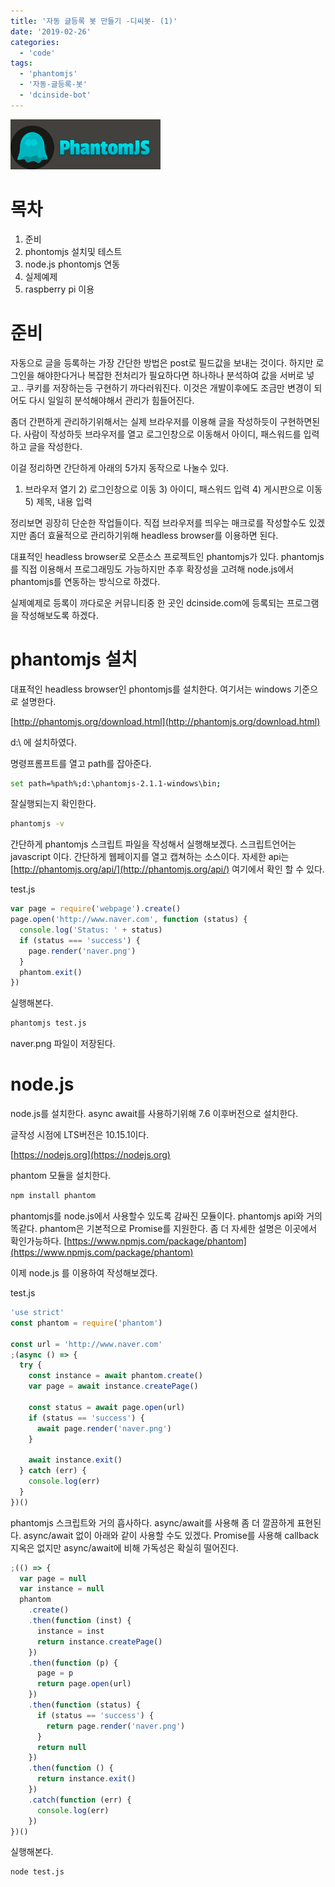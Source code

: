 ```yaml
---
title: '자동 글등록 봇 만들기 -디씨봇- (1)'
date: '2019-02-26'
categories:
  - 'code'
tags:
  - 'phantomjs'
  - '자동-글등록-봇'
  - 'dcinside-bot'
---
```


[![](images/phantomjs-logo.png)](http://note.heyo.me/wp-content/uploads/2019/02/phantomjs-logo.png)

# 목차

1. 준비
2. phontomjs 설치및 테스트
3. node.js phontomjs 연동
4. 실제예제
5. raspberry pi 이용

# 준비

자동으로 글을 등록하는 가장 간단한 방법은 post로 필드값을 보내는 것이다. 하지만 로그인을 해야한다거나 복잡한 전처리가 필요하다면 하나하나 분석하여 값을 서버로 넣고.. 쿠키를 저장하는등 구현하기 까다러워진다. 이것은 개발이후에도 조금만 변경이 되어도 다시 일일히 분석해야해서 관리가 힘들어진다.

좀더 간편하게 관리하기위해서는 실제 브라우저를 이용해 글을 작성하듯이 구현하면된다. 사람이 작성하듯 브라우저를 열고 로그인창으로 이동해서 아이디, 패스워드를 입력하고 글을 작성한다.

이걸 정리하면 간단하게 아래의 5가지 동작으로 나눌수 있다.

1. 브라우저 열기 2) 로그인창으로 이동 3) 아이디, 패스워드 입력 4) 게시판으로 이동 5) 제목, 내용 입력

정리보면 굉장히 단순한 작업들이다. 직접 브라우저를 띄우는 매크로를 작성할수도 있겠지만 좀더 효율적으로 관리하기위해 headless browser를 이용하면 된다.

대표적인 headless browser로 오픈소스 프로젝트인 phantomjs가 있다. phantomjs 를 직접 이용해서 프로그래밍도 가능하지만 추후 확장성을 고려해 node.js에서 phantomjs를 연동하는 방식으로 하겠다.

실제예제로 등록이 까다로운 커뮤니티중 한 곳인 dcinside.com에 등록되는 프로그램을 작성해보도록 하겠다.

# phantomjs 설치

대표적인 headless browser인 phontomjs를 설치한다. 여기서는 windows 기준으로 설명한다.

[http://phantomjs.org/download.html](http://phantomjs.org/download.html)

d:\\ 에 설치하였다.

명령프롬프트를 열고 path를 잡아준다.

```bash
set path=%path%;d:\phantomjs-2.1.1-windows\bin;
```

잘실행되는지 확인한다.

```bash
phantomjs -v
```

간단하게 phantomjs 스크립트 파일을 작성해서 실행해보겠다. 스크립트언어는 javascript 이다. 간단하게 웹페이지를 열고 캡쳐하는 소스이다. 자세한 api는 [http://phantomjs.org/api/](http://phantomjs.org/api/) 여기에서 확인 할 수 있다.

test.js

```js
var page = require('webpage').create()
page.open('http://www.naver.com', function (status) {
  console.log('Status: ' + status)
  if (status === 'success') {
    page.render('naver.png')
  }
  phantom.exit()
})
```

실행해본다.

```bash
phantomjs test.js
```

naver.png 파일이 저장된다.

# node.js

node.js를 설치한다. async await를 사용하기위해 7.6 이후버전으로 설치한다.

글작성 시점에 LTS버전은 10.15.1이다.

[https://nodejs.org](https://nodejs.org)

phantom 모듈을 설치한다.

```bash
npm install phantom
```

phantomjs를 node.js에서 사용할수 있도록 감싸진 모듈이다. phantomjs api와 거의 똑같다. phantom은 기본적으로 Promise를 지원한다. 좀 더 자세한 설명은 이곳에서 확인가능하다. [https://www.npmjs.com/package/phantom](https://www.npmjs.com/package/phantom)

이제 node.js 를 이용하여 작성해보겠다.

test.js

```js
'use strict'
const phantom = require('phantom')

const url = 'http://www.naver.com'
;(async () => {
  try {
    const instance = await phantom.create()
    var page = await instance.createPage()

    const status = await page.open(url)
    if (status == 'success') {
      await page.render('naver.png')
    }

    await instance.exit()
  } catch (err) {
    console.log(err)
  }
})()
```

phantomjs 스크립트와 거의 흡사하다. async/await를 사용해 좀 더 깔끔하게 표현된다. async/await 없이 아래와 같이 사용할 수도 있겠다. Promise를 사용해 callback지옥은 없지만 async/await에 비해 가독성은 확실히 떨어진다.

```js
;(() => {
  var page = null
  var instance = null
  phantom
    .create()
    .then(function (inst) {
      instance = inst
      return instance.createPage()
    })
    .then(function (p) {
      page = p
      return page.open(url)
    })
    .then(function (status) {
      if (status == 'success') {
        return page.render('naver.png')
      }
      return null
    })
    .then(function () {
      return instance.exit()
    })
    .catch(function (err) {
      console.log(err)
    })
})()
```

실행해본다.

```bash
node test.js
```
